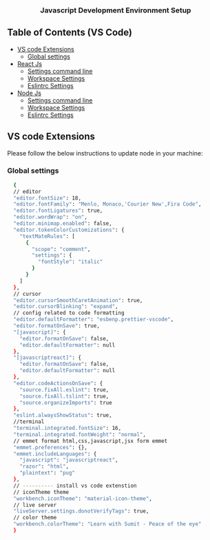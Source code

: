 <p align="center">
    <h3 align="center">Javascript Development Environment Setup</h3>
</p>

## Table of Contents (VS Code)

- [VS code Extensions](#vs-code-extensions)
  - [Global settings](#global-settings)
- [React Js](#react-js)
  - [Settings command line](#ra-js-settings-command-line)
  - [Workspace Settings](#ra-js-workspace-setting)
  - [Eslintrc Settings](#ra-js-eslintrc-settings)
- [Node Js](#react-js)
  - [Settings command line](#node-js-settings-command-line)
  - [Workspace Settings](#node-js-workspace-setting)
  - [Eslintrc Settings](#node-js-eslintrc-settings)

## VS code Extensions

Please follow the below instructions to update node in your machine:

### Global settings

```sh
  {
  // editor
  "editor.fontSize": 18,
  "editor.fontFamily": "Menlo, Monaco,'Courier New',Fira Code",
  "editor.fontLigatures": true,
  "editor.wordWrap": "on",
  "editor.minimap.enabled": false,
  "editor.tokenColorCustomizations": {
    "textMateRules": [
      {
        "scope": "comment",
        "settings": {
          "fontStyle": "italic"
        }
      }
    ]
  },
  // cursor
  "editor.cursorSmoothCaretAnimation": true,
  "editor.cursorBlinking": "expand",
  // config related to code formatting
  "editor.defaultFormatter": "esbenp.prettier-vscode",
  "editor.formatOnSave": true,
  "[javascript]": {
    "editor.formatOnSave": false,
    "editor.defaultFormatter": null
  },
  "[javascriptreact]": {
    "editor.formatOnSave": false,
    "editor.defaultFormatter": null
  },
  "editor.codeActionsOnSave": {
    "source.fixAll.eslint": true,
    "source.fixAll.tslint": true,
    "source.organizeImports": true
  },
  "eslint.alwaysShowStatus": true,
  //terminal
  "terminal.integrated.fontSize": 16,
  "terminal.integrated.fontWeight": "normal",
  // emmet format html,css,javascript,jsx form emmet
  "emmet.preferences": {},
  "emmet.includeLanguages": {
    "javascript": "javascriptreact",
    "razor": "html",
    "plaintext": "pug"
  },
  // ---------- install vs code extenstion
  // iconTheme theme
  "workbench.iconTheme": "material-icon-theme",
  // live server
  "liveServer.settings.donotVerifyTags": true,
  // color theme
  "workbench.colorTheme": "Learn with Sumit - Peace of the eye"
  }
```
